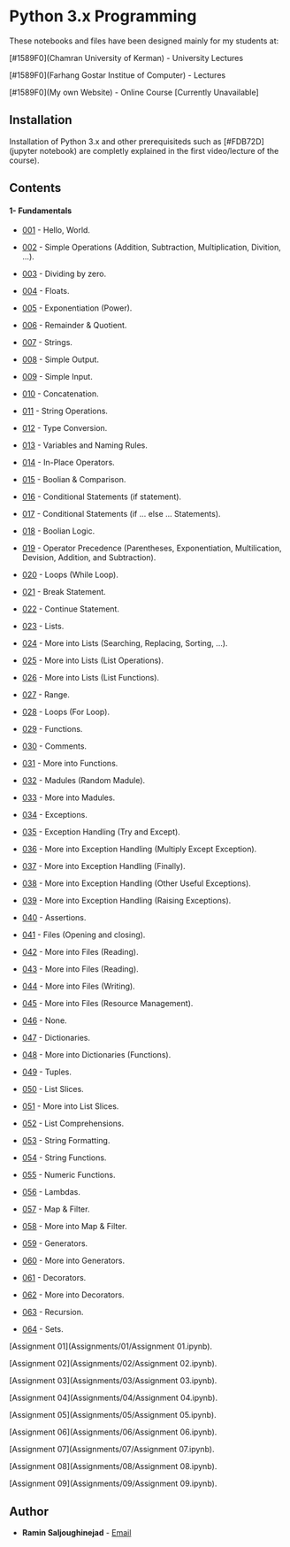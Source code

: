 # Python 3.x Programming 

These notebooks and files have been designed mainly for my students at:

[#1589F0](Chamran University of Kerman) - University Lectures

[#1589F0](Farhang Gostar Institue of Computer) - Lectures

[#1589F0](My own Website) - Online Course [Currently Unavailable]


## Installation

Installation of Python 3.x and other prerequisiteds such as [#FDB72D](jupyter notebook) are completly explained in the first video/lecture of the course).


## Contents
#### 1- Fundamentals
* [001](https://github.com/RaminSaljoughinejad/Python-3.0-Course/blob/master/1-%20Fundamentals/001/Main%2001.ipynb) - Hello, World.
* [002](https://github.com/RaminSaljoughinejad/Python-3.0-Course/blob/master/1-%20Fundamentals/002/Main%2002.ipynb) - Simple Operations (Addition, Subtraction, Multiplication, Divition, ...).

* [003](https://github.com/RaminSaljoughinejad/Python-3.0-Course/blob/master/1-%20Fundamentals/003/Main%2003.ipynb) - Dividing by zero.

* [004](https://github.com/RaminSaljoughinejad/Python-3.0-Course/blob/master/1-%20Fundamentals/004/Main%2004.ipynb) - Floats.

* [005](https://github.com/RaminSaljoughinejad/Python-3.0-Course/blob/master/1-%20Fundamentals/005/Main%2005.ipynb) - Exponentiation (Power).

* [006](https://github.com/RaminSaljoughinejad/Python-3.0-Course/blob/master/1-%20Fundamentals/006/Main%2006.ipynb) - Remainder & Quotient.

* [007](https://github.com/RaminSaljoughinejad/Python-3.0-Course/blob/master/1-%20Fundamentals/007/Main%2007.ipynb) - Strings.

* [008](https://github.com/RaminSaljoughinejad/Python-3.0-Course/blob/master/1-%20Fundamentals/008/Main%2008.ipynb) - Simple Output.

* [009](https://github.com/RaminSaljoughinejad/Python-3.0-Course/blob/master/1-%20Fundamentals/009/Main%2009.ipynb) - Simple Input.

* [010](https://github.com/RaminSaljoughinejad/Python-3.0-Course/blob/master/1-%20Fundamentals/010/Main%2010.ipynb) - Concatenation.

* [011](https://github.com/RaminSaljoughinejad/Python-3.0-Course/blob/master/1-%20Fundamentals/011/Main%2011.ipynb) - String Operations.

* [012](https://github.com/RaminSaljoughinejad/Python-3.0-Course/blob/master/1-%20Fundamentals/012/Main%2012.ipynb) - Type Conversion.

* [013](https://github.com/RaminSaljoughinejad/Python-3.0-Course/blob/master/1-%20Fundamentals/013/Main%2013.ipynb) - Variables and Naming Rules.

* [014](https://github.com/RaminSaljoughinejad/Python-3.0-Course/blob/master/1-%20Fundamentals/014/Main%2014.ipynb) - In-Place Operators.

* [015](https://github.com/RaminSaljoughinejad/Python-3.0-Course/blob/master/1-%20Fundamentals/015/Main%2015.ipynb) - Boolian & Comparison.

* [016](https://github.com/RaminSaljoughinejad/Python-3.0-Course/blob/master/1-%20Fundamentals/016/Main%2016.ipynb) - Conditional Statements (if statement).

* [017](https://github.com/RaminSaljoughinejad/Python-3.0-Course/blob/master/1-%20Fundamentals/017/Main%2017.ipynb) - Conditional Statements (if ... else ... Statements).

* [018](https://github.com/RaminSaljoughinejad/Python-3.0-Course/blob/master/1-%20Fundamentals/018/Main%2018.ipynb) - Boolian Logic.

* [019](https://github.com/RaminSaljoughinejad/Python-3.0-Course/blob/master/1-%20Fundamentals/019/Main%2019.ipynb) - Operator Precedence (Parentheses, Exponentiation, Multilication, Devision, Addition, and Subtraction).

* [020](https://github.com/RaminSaljoughinejad/Python-3.0-Course/blob/master/1-%20Fundamentals/020/Main%2020.ipynb) - Loops (While Loop).

* [021](https://github.com/RaminSaljoughinejad/Python-3.0-Course/blob/master/1-%20Fundamentals/021/Main%2021.ipynb) - Break Statement.

* [022](https://github.com/RaminSaljoughinejad/Python-3.0-Course/blob/master/1-%20Fundamentals/022/Main%2022.ipynb) - Continue Statement.

* [023](https://github.com/RaminSaljoughinejad/Python-3.0-Course/blob/master/1-%20Fundamentals/023/Main%2023.ipynb) - Lists.

* [024](https://github.com/RaminSaljoughinejad/Python-3.0-Course/blob/master/1-%20Fundamentals/024/Main%2024.ipynb) - More into Lists (Searching, Replacing, Sorting, ...).

* [025](https://github.com/RaminSaljoughinejad/Python-3.0-Course/blob/master/1-%20Fundamentals/025/Main%2025.ipynb) - More into Lists (List Operations).

* [026](https://github.com/RaminSaljoughinejad/Python-3.0-Course/blob/master/1-%20Fundamentals/026/Main%2026.ipynb) - More into Lists (List Functions).

* [027](https://github.com/RaminSaljoughinejad/Python-3.0-Course/blob/master/1-%20Fundamentals/027/Main%2027.ipynb) - Range.

* [028](https://github.com/RaminSaljoughinejad/Python-3.0-Course/blob/master/1-%20Fundamentals/028/Main%2028.ipynb) - Loops (For Loop).

* [029](https://github.com/RaminSaljoughinejad/Python-3.0-Course/blob/master/1-%20Fundamentals/029/Main%2029.ipynb) - Functions.

* [030](https://github.com/RaminSaljoughinejad/Python-3.0-Course/blob/master/1-%20Fundamentals/030/Main%2030.ipynb) - Comments.

* [031](https://github.com/RaminSaljoughinejad/Python-3.0-Course/blob/master/1-%20Fundamentals/031/Main%2031.ipynb) - More into Functions.

* [032](https://github.com/RaminSaljoughinejad/Python-3.0-Course/blob/master/1-%20Fundamentals/032/Main%2032.ipynb) - Madules (Random Madule).

* [033](https://github.com/RaminSaljoughinejad/Python-3.0-Course/blob/master/1-%20Fundamentals/033/Main%2033.ipynb) - More into Madules.

* [034](https://github.com/RaminSaljoughinejad/Python-3.0-Course/blob/master/1-%20Fundamentals/034/Main%2034.ipynb) - Exceptions.

* [035](https://github.com/RaminSaljoughinejad/Python-3.0-Course/blob/master/1-%20Fundamentals/035/Main%2035.ipynb) - Exception Handling (Try and Except).

* [036](https://github.com/RaminSaljoughinejad/Python-3.0-Course/blob/master/1-%20Fundamentals/036/Main%2036.ipynb) - More into Exception Handling (Multiply Except Exception).

* [037](https://github.com/RaminSaljoughinejad/Python-3.0-Course/blob/master/1-%20Fundamentals/037/Main%2037.ipynb) - More into Exception Handling (Finally).

* [038](https://github.com/RaminSaljoughinejad/Python-3.0-Course/blob/master/1-%20Fundamentals/038/Main%2038.ipynb) - More into Exception Handling (Other Useful Exceptions).

* [039](https://github.com/RaminSaljoughinejad/Python-3.0-Course/blob/master/1-%20Fundamentals/039/Main%2039.ipynb) - More into Exception Handling (Raising Exceptions).

* [040](https://github.com/RaminSaljoughinejad/Python-3.0-Course/blob/master/1-%20Fundamentals/040/Main%2040.ipynb) - Assertions.

* [041](https://github.com/RaminSaljoughinejad/Python-3.0-Course/blob/master/1-%20Fundamentals/041/Main%2041.ipynb) - Files (Opening and closing).

* [042](https://github.com/RaminSaljoughinejad/Python-3.0-Course/blob/master/1-%20Fundamentals/042/Main%2042.ipynb) - More into Files (Reading).

* [043](https://github.com/RaminSaljoughinejad/Python-3.0-Course/blob/master/1-%20Fundamentals/043/Main%2043.ipynb) - More into Files (Reading).

* [044](https://github.com/RaminSaljoughinejad/Python-3.0-Course/blob/master/1-%20Fundamentals/044/Main%2044.ipynb) - More into Files (Writing).

* [045](https://github.com/RaminSaljoughinejad/Python-3.0-Course/blob/master/1-%20Fundamentals/045/Main%2045.ipynb) - More into Files (Resource Management).

* [046](https://github.com/RaminSaljoughinejad/Python-3.0-Course/blob/master/1-%20Fundamentals/046/Main%2046.ipynb) - None.

* [047](https://github.com/RaminSaljoughinejad/Python-3.0-Course/blob/master/1-%20Fundamentals/047/Main%2047.ipynb) - Dictionaries.

* [048](https://github.com/RaminSaljoughinejad/Python-3.0-Course/blob/master/1-%20Fundamentals/048/Main%2048.ipynb) - More into Dictionaries (Functions).

* [049](https://github.com/RaminSaljoughinejad/Python-3.0-Course/blob/master/1-%20Fundamentals/049/Main%2049.ipynb) - Tuples.

* [050](https://github.com/RaminSaljoughinejad/Python-3.0-Course/blob/master/1-%20Fundamentals/050/Main%2050.ipynb) - List Slices.

* [051](https://github.com/RaminSaljoughinejad/Python-3.0-Course/blob/master/1-%20Fundamentals/051/Main%2051.ipynb) - More into List Slices.

* [052](https://github.com/RaminSaljoughinejad/Python-3.0-Course/blob/master/1-%20Fundamentals/052/Main%2052.ipynb) - List Comprehensions.

* [053](https://github.com/RaminSaljoughinejad/Python-3.0-Course/blob/master/1-%20Fundamentals/053/Main%2053.ipynb) - String Formatting.

* [054](https://github.com/RaminSaljoughinejad/Python-3.0-Course/blob/master/1-%20Fundamentals/054/Main%2054.ipynb) - String Functions.

* [055](https://github.com/RaminSaljoughinejad/Python-3.0-Course/blob/master/1-%20Fundamentals/055/Main%2055.ipynb) - Numeric Functions.

* [056](https://github.com/RaminSaljoughinejad/Python-3.0-Course/blob/master/1-%20Fundamentals/056/Main%2056.ipynb) - Lambdas.

* [057](https://github.com/RaminSaljoughinejad/Python-3.0-Course/blob/master/1-%20Fundamentals/057/Main%2057.ipynb) - Map & Filter.

* [058](https://github.com/RaminSaljoughinejad/Python-3.0-Course/blob/master/1-%20Fundamentals/058/Main%2058.ipynb) - More into Map & Filter.

* [059](https://github.com/RaminSaljoughinejad/Python-3.0-Course/blob/master/1-%20Fundamentals/059/Main%2059.ipynb) - Generators.

* [060](https://github.com/RaminSaljoughinejad/Python-3.0-Course/blob/master/1-%20Fundamentals/060/Main%2060.ipynb) - More into Generators.

* [061](https://github.com/RaminSaljoughinejad/Python-3.0-Course/blob/master/1-%20Fundamentals/061/Main%2061.ipynb) - Decorators.

* [062](https://github.com/RaminSaljoughinejad/Python-3.0-Course/blob/master/1-%20Fundamentals/062/Main%2062.ipynb) - More into Decorators.

* [063](https://github.com/RaminSaljoughinejad/Python-3.0-Course/blob/master/1-%20Fundamentals/063/Main%2063.ipynb) - Recursion.

* [064](https://github.com/RaminSaljoughinejad/Python-3.0-Course/blob/master/1-%20Fundamentals/064/Main%2064.ipynb) - Sets.


 [Assignment 01](Assignments/01/Assignment 01.ipynb).
 
 [Assignment 02](Assignments/02/Assignment 02.ipynb).
 
 [Assignment 03](Assignments/03/Assignment 03.ipynb).
 
 [Assignment 04](Assignments/04/Assignment 04.ipynb).
 
 [Assignment 05](Assignments/05/Assignment 05.ipynb).
 
 [Assignment 06](Assignments/06/Assignment 06.ipynb).
 
 [Assignment 07](Assignments/07/Assignment 07.ipynb).
 
 [Assignment 08](Assignments/08/Assignment 08.ipynb).
 
 [Assignment 09](Assignments/09/Assignment 09.ipynb).


## Author

* **Ramin Saljoughinejad** - [Email](ramin.saljoughi@icloud.com)
